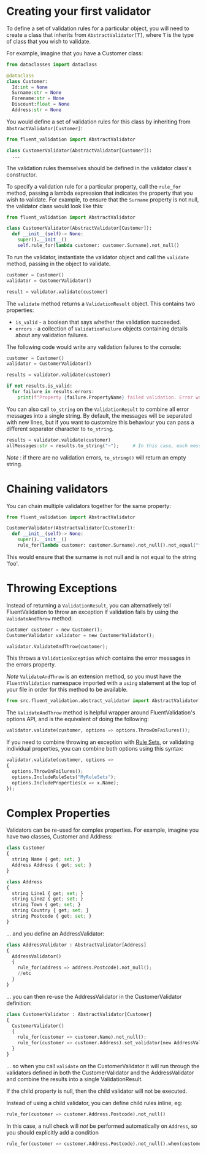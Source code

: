# Creating your first validator

To define a set of validation rules for a particular object, you will need to create a class that inherits from `AbstractValidator[T]`, where `T` is the type of class that you wish to validate.

For example, imagine that you have a Customer class:

```python
from dataclasses import dataclass

@dataclass
class Customer: 
  Id:int = None
  Surname:str = None
  Forename:str = None
  Discount:float = None
  Address:str = None

```

You would define a set of validation rules for this class by inheriting from `AbstractValidator[Customer]`:

```python
from fluent_validation import AbstractValidator

class CustomerValidator(AbstractValidator[Customer]):
  ...
```

The validation rules themselves should be defined in the validator class's constructor.

To specify a validation rule for a particular property, call the `rule_for` method, passing a lambda expression
that indicates the property that you wish to validate. For example, to ensure that the `Surname` property is not null,
the validator class would look like this:

```python
from fluent_validation import AbstractValidator

class CustomerValidator(AbstractValidator[Customer]):
  def __init__(self)-> None:
    super().__init__()
    self.rule_for(lambda customer: customer.Surname).not_null()
```
To run the validator, instantiate the validator object and call the `validate` method, passing in the object to validate.

```python
customer = Customer()
validator = CustomerValidator()

result = validator.validate(customer)
```

The `validate` method returns a `ValidationResult` object. This contains two properties:

- `is_valid` - a boolean that says whether the validation succeeded.
- `errors` - a collection of `ValidationFailure` objects containing details about any validation failures.

The following code would write any validation failures to the console:

```python
customer = Customer()
validator = CustomerValidator()

results = validator.validate(customer)

if not results.is_valid:
  for failure in results.errors:
    print(f"Property {failure.PropertyName} failed validation. Error was: {failure.ErrorMessage}")
```

You can also call `to_string` on the `ValidationResult` to combine all error messages into a single string. By default, the messages will be separated with new lines, but if you want to customize this behaviour you can pass a different separator character to `to_string`.

```python
results = validator.validate(customer)
allMessages:str = results.to_string("~");     # In this case, each message will be separated with a `~`
```

*Note* : if there are no validation errors, `to_string()` will return an empty string.

# Chaining validators

You can chain multiple validators together for the same property:

```python
from fluent_validation import AbstractValidator

CustomerValidator(AbstractValidator[Customer]):
  def __init__(self)-> None:
    super().__init__()
    rule_for(lambda customer: customer.Surname).not_null().not_equal("foo")

```

This would ensure that the surname is not null and is not equal to the string 'foo'.

# Throwing Exceptions

Instead of returning a `ValidationResult`, you can alternatively tell FluentValidation to throw an exception if validation fails by using the `ValidateAndThrow` method:

```python
Customer customer = new Customer();
CustomerValidator validator = new CustomerValidator();

validator.ValidateAndThrow(customer);
```

This throws a `ValidationException` which contains the error messages in the errors property.

*Note* `ValidateAndThrow` is an extension method, so you must have the `FluentValidation` namespace imported with a `using` statement at the top of your file in order for this method to be available.

```python
from src.fluent_validation.abstract_validator import AbstractValidator
```

The `ValidateAndThrow` method is helpful wrapper around FluentValidation's options API, and is the equivalent of doing the following:

```python
validator.validate(customer, options => options.ThrowOnFailures());
```

If you need to combine throwing an exception with [Rule Sets](rulesets), or validating individual properties, you can combine both options using this syntax:

```python
validator.validate(customer, options => 
{
  options.ThrowOnFailures();
  options.IncludeRuleSets("MyRuleSets");
  options.IncludeProperties(x => x.Name);
});
```

<!-- It is also possible to customize type of exception thrown, [which is covered in this section](advanced.html#customizing-the-validation-exception). -->

# Complex Properties

Validators can be re-used for complex properties. For example, imagine you have two classes, Customer and Address:

```python
class Customer 
{
  string Name { get; set; }
  Address Address { get; set; }
}

class Address 
{
  string Line1 { get; set; }
  string Line2 { get; set; }
  string Town { get; set; }
  string Country { get; set; }
  string Postcode { get; set; }
}
```

... and you define an AddressValidator:

```python
class AddressValidator : AbstractValidator[Address] 
{
  AddressValidator()
  {
    rule_for(address => address.Postcode).not_null();
    //etc
  }
}
```

... you can then re-use the AddressValidator in the CustomerValidator definition:

```python
class CustomerValidator : AbstractValidator[Customer] 
{
  CustomerValidator()
  {
    rule_for(customer => customer.Name).not_null();
    rule_for(customer => customer.Address).set_validator(new AddressValidator());
  }
}
```

... so when you call `validate` on the CustomerValidator it will run through the validators defined in both the CustomerValidator and the AddressValidator and combine the results into a single ValidationResult.

If the child property is null, then the child validator will not be executed.

Instead of using a child validator, you can define child rules inline, eg:

```python
rule_for(customer => customer.Address.Postcode).not_null()
```

In this case, a null check will *not* be performed automatically on `Address`, so you should explicitly add a condition

```python
rule_for(customer => customer.Address.Postcode).not_null().when(customer => customer.Address != null)
```
